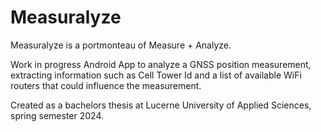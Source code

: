 # Measuralyze

Measuralyze is a portmonteau of Measure + Analyze.

Work in progress Android App to analyze a GNSS position measurement, extracting information such as Cell Tower Id and a list of available WiFi routers that could influence the measurement.

Created as a bachelors thesis at Lucerne University of Applied Sciences, spring semester 2024.
